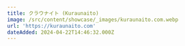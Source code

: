 ```yaml
---
title: クラウナイト (Kuraunaito)
image: /src/content/showcase/_images/kuraunaito.com.webp
url: 'https://kuraunaito.com'
dateAdded: 2024-04-22T14:46:32.000Z
---
```


